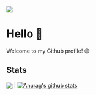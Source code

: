 <div>
    <a target='_blank' href="https://www.linkedin.com/in/talitacastrofreitas/">
        <img src="https://img.shields.io/badge/LinkedIn-0077B5?style=for-the-badge&logo=linkedin&logoColor=white">
    </a>
   
</div>

# Hello 👏

Welcome to my Github profile! 😊

## Stats

<a href="https://github.com/anuraghazra/github-readme-stats"><img align="center" src="https://github-readme-stats.vercel.app/api/top-langs/?username=talitacastrofreitas&layout=compact&theme=buefy&hide_border=true" /></a> 
|
<a href="https://github.com/anuraghazra/github-readme-stats"><img align="center" src="https://github-readme-stats.vercel.app/api?username=talitacastrofreitas&show_icons=true&include_all_commits=true&theme=buefy&hide_border=true" alt="Anurag's github stats" /></a>

